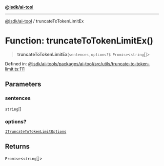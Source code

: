 [**@isdk/ai-tool**](../README.md)

***

[@isdk/ai-tool](../globals.md) / truncateToTokenLimitEx

# Function: truncateToTokenLimitEx()

> **truncateToTokenLimitEx**(`sentences`, `options?`): `Promise`\<`string`[]\>

Defined in: [@isdk/ai-tools/packages/ai-tool/src/utils/truncate-to-token-limit.ts:111](https://github.com/isdk/ai-tool.js/blob/e883e341c67e937e7d3a3e95e8bc56844896f5a3/src/utils/truncate-to-token-limit.ts#L111)

## Parameters

### sentences

`string`[]

### options?

[`ITruncateToTokenLimitOptions`](../interfaces/ITruncateToTokenLimitOptions.md)

## Returns

`Promise`\<`string`[]\>
